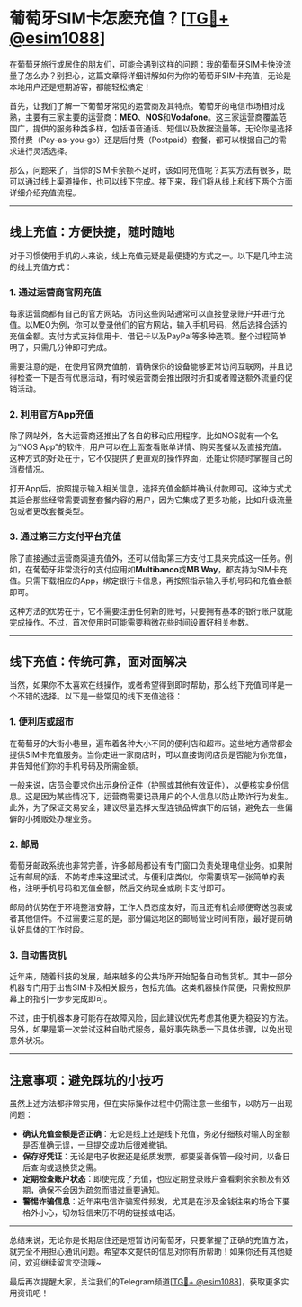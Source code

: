 # 葡萄牙SIM卡怎麽充值？[[TG💪+ @esim1088](https://t.me/s/esim1088)]

在葡萄牙旅行或居住的朋友们，可能会遇到这样的问题：我的葡萄牙SIM卡快没流量了怎么办？别担心，这篇文章将详细讲解如何为你的葡萄牙SIM卡充值，无论是本地用户还是短期游客，都能轻松搞定！

首先，让我们了解一下葡萄牙常见的运营商及其特点。葡萄牙的电信市场相对成熟，主要有三家主要的运营商：**MEO**、**NOS**和**Vodafone**。这三家运营商覆盖范围广，提供的服务种类多样，包括语音通话、短信以及数据流量等。无论你是选择预付费（Pay-as-you-go）还是后付费（Postpaid）套餐，都可以根据自己的需求进行灵活选择。

那么，问题来了，当你的SIM卡余额不足时，该如何充值呢？其实方法有很多，既可以通过线上渠道操作，也可以线下完成。接下来，我们将从线上和线下两个方面详细介绍充值流程。

---

## 线上充值：方便快捷，随时随地

对于习惯使用手机的人来说，线上充值无疑是最便捷的方式之一。以下是几种主流的线上充值方式：

### 1. **通过运营商官网充值**
每家运营商都有自己的官方网站，访问这些网站通常可以直接登录账户并进行充值。以MEO为例，你可以登录他们的官方网站，输入手机号码，然后选择合适的充值金额。支付方式支持信用卡、借记卡以及PayPal等多种选项。整个过程简单明了，只需几分钟即可完成。

需要注意的是，在使用官网充值前，请确保你的设备能够正常访问互联网，并且记得检查一下是否有优惠活动，有时候运营商会推出限时折扣或者赠送额外流量的促销活动。

### 2. **利用官方App充值**
除了网站外，各大运营商还推出了各自的移动应用程序。比如NOS就有一个名为“NOS App”的软件，用户可以在上面查看账单详情、购买套餐以及直接充值。这种方式的好处在于，它不仅提供了更直观的操作界面，还能让你随时掌握自己的消费情况。

打开App后，按照提示输入相关信息，选择充值金额并确认付款即可。这种方式尤其适合那些经常需要调整套餐内容的用户，因为它集成了更多功能，比如升级流量包或者更改套餐类型。

### 3. **通过第三方支付平台充值**
除了直接通过运营商渠道充值外，还可以借助第三方支付工具来完成这一任务。例如，在葡萄牙非常流行的支付应用如**Multibanco**或**MB Way**，都支持为SIM卡充值。只需下载相应的App，绑定银行卡信息，再按照指示输入手机号码和充值金额即可。

这种方法的优势在于，它不需要注册任何新的账号，只要拥有基本的银行账户就能完成操作。不过，首次使用时可能需要稍微花些时间设置好相关参数。

---

## 线下充值：传统可靠，面对面解决

当然，如果你不太喜欢在线操作，或者希望得到即时帮助，那么线下充值同样是一个不错的选择。以下是一些常见的线下充值途径：

### 1. **便利店或超市**
在葡萄牙的大街小巷里，遍布着各种大小不同的便利店和超市。这些地方通常都会提供SIM卡充值服务。当你走进一家商店时，可以直接询问店员是否能为你充值，并告知他们你的手机号码及所需金额。

一般来说，店员会要求你出示身份证件（护照或其他有效证件），以便核实身份信息。这是因为某些情况下，运营商需要记录用户的个人信息以防止欺诈行为发生。此外，为了保证交易安全，建议尽量选择大型连锁品牌旗下的店铺，避免去一些偏僻的小摊贩处办理业务。

### 2. **邮局**
葡萄牙邮政系统也非常完善，许多邮局都设有专门窗口负责处理电信业务。如果附近有邮局的话，不妨考虑来这里试试。与便利店类似，你需要填写一张简单的表格，注明手机号码和充值金额，然后交纳现金或刷卡支付即可。

邮局的优势在于环境整洁安静，工作人员态度友好，而且还有机会顺便寄送包裹或者其他信件。不过需要注意的是，部分偏远地区的邮局营业时间有限，最好提前确认好具体的工作时段。

### 3. **自动售货机**
近年来，随着科技的发展，越来越多的公共场所开始配备自动售货机。其中一部分机器专门用于出售SIM卡及相关服务，包括充值。这类机器操作简便，只需按照屏幕上的指引一步步完成即可。

不过，由于机器本身可能存在故障风险，因此建议优先考虑其他更为稳妥的方法。另外，如果是第一次尝试这种自助式服务，最好事先熟悉一下具体步骤，以免出现意外状况。

---

## 注意事项：避免踩坑的小技巧

虽然上述方法都非常实用，但在实际操作过程中仍需注意一些细节，以防万一出现问题：

- **确认充值金额是否正确**：无论是线上还是线下充值，务必仔细核对输入的金额是否准确无误，一旦提交成功后很难撤销。
- **保存好凭证**：无论是电子收据还是纸质发票，都要妥善保管一段时间，以备日后查询或退换货之需。
- **定期检查账户状态**：即使完成了充值，也应定期登录账户查看剩余余额及有效期，确保不会因为疏忽而错过重要通知。
- **警惕诈骗信息**：近年来电信诈骗案件频发，尤其是在涉及金钱往来的场合下要格外小心，切勿轻信来历不明的链接或电话。

---

总结来说，无论你是长期居住还是短暂访问葡萄牙，只要掌握了正确的充值方法，就完全不用担心通讯问题。希望本文提供的信息对你有所帮助！如果你还有其他疑问，欢迎继续留言交流哦~

最后再次提醒大家，关注我们的Telegram频道[[TG💪+ @esim1088](https://t.me/s/esim1088)]，获取更多实用资讯吧！